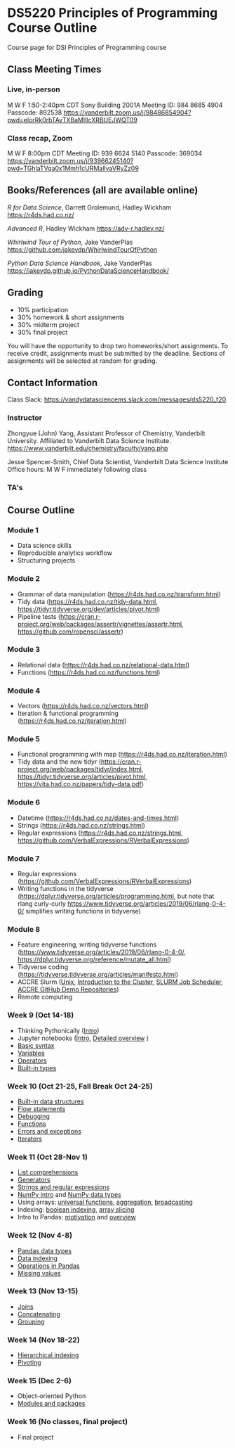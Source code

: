 # DS5220 Principles of Programming Course Outline

Course page for DSI Principles of Programming course

## Class Meeting Times

### Live, in-person
M W F 1:50-2:40pm CDT 
Sony Building 2001A
Meeting ID: 984 8685 4904
Passcode: 892538
https://vanderbilt.zoom.us/j/98486854904?pwd=elorRk0rbTAvTXBaMllIcXRBUEJWQT09

### Class recap, Zoom
M W F 8:00pm CDT
Meeting ID: 	939 6624 5140
Passcode: 	369034
https://vanderbilt.zoom.us/j/93966245140?pwd=TGhlaTVqa0x1Mmh1cURMallvaVRyZz09


## Books/References (all are available online)

*R for Data Science*, Garrett Grolemund, Hadley Wickham
https://r4ds.had.co.nz/

*Advanced R*, Hadley Wickham
https://adv-r.hadley.nz/

*Whirlwind Tour of Python*, Jake VanderPlas
https://github.com/jakevdp/WhirlwindTourOfPython

*Python Data Science Handbook*, Jake VanderPlas  https://jakevdp.github.io/PythonDataScienceHandbook/


## Grading

- 10% participation
- 30% homework & short assignments
- 30% midterm project
- 30% final project

You will have the opportunity to drop two homeworks/short assignments. To receive credit, assignments must be submitted by the deadline. Sections of assignments will be selected at random for grading. 

## Contact Information

Class Slack: https://vandydatasciencems.slack.com/messages/ds5220_f20


### Instructor

Zhongyue (John) Yang, Assistant Professor of Chemistry, Vanderbilt University. 
Affiliated to Vanderbilt Data Science Institute.
https://www.vanderbilt.edu/chemistry/faculty/yang.php

Jesse Spencer-Smith, Chief Data Scientist, Vanderbilt Data Science Institute  
Office hours: M W F immediately following class



### TA's




## Course Outline

### Module 1
- Data science skills
- Reproducible analytics workflow
- Structuring projects

### Module 2
- Grammar of data manipulation (https://r4ds.had.co.nz/transform.html)
- Tidy data (https://r4ds.had.co.nz/tidy-data.html, https://tidyr.tidyverse.org/dev/articles/pivot.html)
- Pipeline tests (https://cran.r-project.org/web/packages/assertr/vignettes/assertr.html, https://github.com/ropensci/assertr)

### Module 3
- Relational data (https://r4ds.had.co.nz/relational-data.html)
- Functions (https://r4ds.had.co.nz/functions.html)

### Module 4
- Vectors (https://r4ds.had.co.nz/vectors.html)
- Iteration & functional programming (https://r4ds.had.co.nz/iteration.html)

### Module 5
- Functional programming with map (https://r4ds.had.co.nz/iteration.html)
- Tidy data and the new tidyr (https://cran.r-project.org/web/packages/tidyr/index.html, https://tidyr.tidyverse.org/articles/pivot.html, https://vita.had.co.nz/papers/tidy-data.pdf)

### Module 6
- Datetime (https://r4ds.had.co.nz/dates-and-times.html)
- Strings (https://r4ds.had.co.nz/strings.html)
- Regular expressions (https://r4ds.had.co.nz/strings.html, https://github.com/VerbalExpressions/RVerbalExpressions)

### Module 7
- Regular expressions (https://github.com/VerbalExpressions/RVerbalExpressions)
- Writing functions in the tidyverse (https://dplyr.tidyverse.org/articles/programming.html, but note that rlang curly-curly https://www.tidyverse.org/articles/2019/06/rlang-0-4-0/ simplifies writing functions in tidyverse)

### Module 8
- Feature engineering, writing tidyverse functions (https://www.tidyverse.org/articles/2019/06/rlang-0-4-0/, https://dplyr.tidyverse.org/reference/mutate_all.html)
- Tidyverse coding (https://tidyverse.tidyverse.org/articles/manifesto.html)
- ACCRE Slurm ([Unix](https://cdn.vanderbilt.edu/vu-wp0/wp-content/uploads/sites/157/2017/10/26205557/NewIntroToUnix.pdf), [Introduction to the Cluster](https://cdn.vanderbilt.edu/vu-wp0/wp-content/uploads/sites/157/2018/12/13173622/intro_to_cluster_2018.pdf), [SLURM Job Scheduler](https://cdn.vanderbilt.edu/vu-wp0/wp-content/uploads/sites/157/2019/03/28204601/intro_to_slurm.pdf), [ACCRE GitHub Demo Repositories](https://github.com/accre))
- Remote computing


### Week 9 (Oct 14-18)
- Thinking Pythonically ([Intro](https://nbviewer.jupyter.org/github/jakevdp/WhirlwindTourOfPython/blob/master/00-Introduction.ipynb))
- Jupyter notebooks ([Intro](https://nbviewer.jupyter.org/github/jakevdp/WhirlwindTourOfPython/blob/master/01-How-to-Run-Python-Code.ipynb), [Detailed overview](https://hub.gke.mybinder.org/user/ipython-ipython-in-depth-fhki5vmr/notebooks/binder/Index.ipynb) )
- [Basic syntax](https://nbviewer.jupyter.org/github/jakevdp/WhirlwindTourOfPython/blob/master/02-Basic-Python-Syntax.ipynb) 
- [Variables](https://nbviewer.jupyter.org/github/jakevdp/WhirlwindTourOfPython/blob/master/03-Semantics-Variables.ipynb)
- [Operators](https://nbviewer.jupyter.org/github/jakevdp/WhirlwindTourOfPython/blob/master/04-Semantics-Operators.ipynb)
- [Built-in types](https://nbviewer.jupyter.org/github/jakevdp/WhirlwindTourOfPython/blob/master/05-Built-in-Scalar-Types.ipynb)

### Week 10 (Oct 21-25, Fall Break Oct 24-25)
- [Built-in data structures](https://nbviewer.jupyter.org/github/jakevdp/WhirlwindTourOfPython/blob/master/06-Built-in-Data-Structures.ipynb)
- [Flow statements](https://nbviewer.jupyter.org/github/jakevdp/WhirlwindTourOfPython/blob/master/07-Control-Flow-Statements.ipynb)
- [Debugging](https://github.com/jakevdp/PythonDataScienceHandbook/blob/master/notebooks/01.06-Errors-and-Debugging.ipynb)
- [Functions](https://nbviewer.jupyter.org/github/jakevdp/WhirlwindTourOfPython/blob/master/08-Defining-Functions.ipynb)
- [Errors and exceptions](https://nbviewer.jupyter.org/github/jakevdp/WhirlwindTourOfPython/blob/master/09-Errors-and-Exceptions.ipynb)
- [Iterators](https://nbviewer.jupyter.org/github/jakevdp/WhirlwindTourOfPython/blob/master/10-Iterators.ipynb)

### Week 11 (Oct 28-Nov 1)
- [List comprehensions](https://nbviewer.jupyter.org/github/jakevdp/WhirlwindTourOfPython/blob/master/11-List-Comprehensions.ipynb)
- [Generators](http://nbviewer.jupyter.org/github/jakevdp/WhirlwindTourOfPython/blob/master/12-Generators.ipynb)
- [Strings and regular expressions](http://nbviewer.jupyter.org/github/jakevdp/WhirlwindTourOfPython/blob/master/14-Strings-and-Regular-Expressions.ipynb)
- [NumPy intro](https://github.com/jakevdp/PythonDataScienceHandbook/blob/master/notebooks/02.00-Introduction-to-NumPy.ipynb) and [NumPy data types](https://github.com/jakevdp/PythonDataScienceHandbook/blob/master/notebooks/02.01-Understanding-Data-Types.ipynb)
- Using arrays: [universal functions](https://github.com/jakevdp/PythonDataScienceHandbook/blob/master/notebooks/02.03-Computation-on-arrays-ufuncs.ipynb), [aggregation](https://github.com/jakevdp/PythonDataScienceHandbook/blob/master/notebooks/02.04-Computation-on-arrays-aggregates.ipynb), [broadcasting](https://github.com/jakevdp/PythonDataScienceHandbook/blob/master/notebooks/02.05-Computation-on-arrays-broadcasting.ipynb)
- Indexing: [boolean indexing](https://github.com/jakevdp/PythonDataScienceHandbook/blob/master/notebooks/02.06-Boolean-Arrays-and-Masks.ipynb), [array slicing](https://github.com/jakevdp/PythonDataScienceHandbook/blob/master/notebooks/02.07-Fancy-Indexing.ipynb)
- Intro to Pandas: [motivation](https://github.com/jakevdp/PythonDataScienceHandbook/blob/master/notebooks/02.09-Structured-Data-NumPy.ipynb) and [overview](https://github.com/jakevdp/PythonDataScienceHandbook/blob/master/notebooks/03.00-Introduction-to-Pandas.ipynb)

### Week 12 (Nov 4-8)
- [Pandas data types](https://github.com/jakevdp/PythonDataScienceHandbook/blob/master/notebooks/03.01-Introducing-Pandas-Objects.ipynb)
- [Data indexing](https://github.com/jakevdp/PythonDataScienceHandbook/blob/master/notebooks/03.02-Data-Indexing-and-Selection.ipynb)
- [Operations in Pandas](https://github.com/jakevdp/PythonDataScienceHandbook/blob/master/notebooks/03.03-Operations-in-Pandas.ipynb)
- [Missing values](https://github.com/jakevdp/PythonDataScienceHandbook/blob/master/notebooks/03.04-Missing-Values.ipynb)

### Week 13 (Nov 13-15)
- [Joins](https://github.com/jakevdp/PythonDataScienceHandbook/blob/master/notebooks/03.07-Merge-and-Join.ipynb)
- [Concatenating](https://github.com/jakevdp/PythonDataScienceHandbook/blob/master/notebooks/03.06-Concat-And-Append.ipynb)
- [Grouping](https://github.com/jakevdp/PythonDataScienceHandbook/blob/master/notebooks/03.08-Aggregation-and-Grouping.ipynb)

### Week 14 (Nov 18-22)
- [Hierarchical indexing](https://github.com/jakevdp/PythonDataScienceHandbook/blob/master/notebooks/03.05-Hierarchical-Indexing.ipynb)
- [Pivoting](https://github.com/jakevdp/PythonDataScienceHandbook/blob/master/notebooks/03.09-Pivot-Tables.ipynb)

### Week 15 (Dec 2-6)
- Object-oriented Python
- [Modules and packages](https://nbviewer.jupyter.org/github/jakevdp/WhirlwindTourOfPython/blob/master/13-Modules-and-Packages.ipynb)

### Week 16 (No classes, final project)
- Final project
